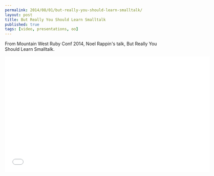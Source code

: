 ```yaml
---
permalink: 2014/08/01/but-really-you-should-learn-smalltalk/
layout: post
title: But Really You Should Learn Smalltalk
published: true
tags: [video, presentations, oo]
---
```


From Mountain West Ruby Conf 2014, Noel Rappin's talk, But Really You Should Learn Smalltalk.

<iframe width="640" height="360" src="//www.youtube.com/embed/eGaKZBr0ga4?feature=player_detailpage" frameborder="0" allowfullscreen></iframe>
